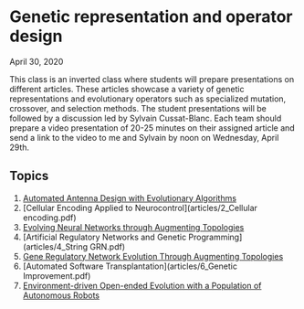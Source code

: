 # Genetic representation and operator design
April 30, 2020

This class is an inverted class where students will prepare presentations on
different articles. These articles showcase a variety of genetic
representations and evolutionary operators such as specialized mutation,
crossover, and selection methods. The student presentations will be followed by
a discussion led by Sylvain Cussat-Blanc. Each team should prepare a video
presentation of 20-25 minutes on their assigned article and send a link to the
video to me and Sylvain by noon on Wednesday, April 29th.

## Topics

1. [Automated Antenna Design with Evolutionary Algorithms](articles/1_Antenna.pdf)
2. [Cellular Encoding Applied to Neurocontrol](articles/2_Cellular encoding.pdf)
3. [Evolving Neural Networks through Augmenting Topologies](articles/3_NEAT.pdf)
4. [Artificial Regulatory Networks and Genetic Programming](articles/4_String GRN.pdf)
5. [Gene Regulatory Network Evolution Through Augmenting Topologies](articles/5_GRNEAT.pdf)
6. [Automated Software Transplantation](articles/6_Genetic Improvement.pdf)
7. [Environment-driven Open-ended Evolution with a Population of Autonomous Robots](articles/7_EDEA.pdf)


